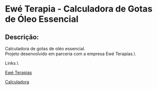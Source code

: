 # Ewé Terapia - Calculadora de Gotas de Óleo Essencial

## Descrição:
  Calculadora de gotas de oléo essencial.\
  Projeto desenvolvido em parceria com a empresa Ewé Terapias.\ 
  
  Links.\
  
 [Ewé Terapias](https://www.instagram.com/eweterapiasintegrativas/)
  
  [Calculadora](https://ewearomas.com.br/calculadora)

